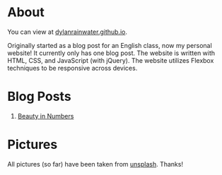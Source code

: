 # About

You can view at [dylanrainwater.github.io](https://dylanrainwater.github.io/).


Originally started as a blog post for an English class, now my personal website! It currently only has one blog post. The website is written with HTML, CSS, and JavaScript (with jQuery). The website utilizes Flexbox techniques to be responsive across devices.

# Blog Posts

1. [Beauty in Numbers](https://dylanrainwater.github.io/beauty_in_numbers.html)

# Pictures

All pictures (so far) have been taken from [unsplash](http://www.unsplash.com). Thanks!
